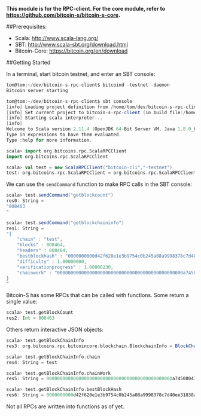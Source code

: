 **This module is for the RPC-client. For the core module, refer to https://github.com/bitcoin-s/bitcoin-s-core.**

##Prerequisites:
* Scala: http://www.scala-lang.org/
* SBT: http://www.scala-sbt.org/download.html
* Bitcoin-Core: https://bitcoin.org/en/download

##Getting Started

In a terminal, start bitcoin testnet, and enter an SBT console:
```scala
tom@tom:~/dev/bitcoin-s-rpc-client$ bitcoind -testnet -daemon
Bitcoin server starting

tom@tom:~/dev/bitcoin-s-rpc-client$ sbt console
[info] Loading project definition from /home/tom/dev/bitcoin-s-rpc-client/project
[info] Set current project to bitcoin-s-rpc-client (in build file:/home/tom/dev/bitcoin-s-rpc-client/)
[info] Starting scala interpreter...
[info] 
Welcome to Scala version 2.11.4 (OpenJDK 64-Bit Server VM, Java 1.8.0_66-internal).
Type in expressions to have them evaluated.
Type :help for more information.

scala> import org.bitcoins.rpc.ScalaRPCClient
import org.bitcoins.rpc.ScalaRPCClient

scala> val test = new ScalaRPCClient("bitcoin-cli","-testnet")
test: org.bitcoins.rpc.ScalaRPCClient = org.bitcoins.rpc.ScalaRPCClient@32e933d8
```

We can use the `sendCommand` function to make RPC calls in the SBT console:
```scala
scala> test.sendCommand("getblockcount")
res0: String =
"808463
"

scala> test.sendCommand("getblockchaininfo")
res1: String =
"{
    "chain" : "test",
    "blocks" : 808464,
    "headers" : 808464,
    "bestblockhash" : "0000000000d42f628e1e3b9754c0b245a08a9998378c7d40ee31838a347531f7",
    "difficulty" : 1.00000000,
    "verificationprogress" : 1.00000230,
    "chainwork" : "00000000000000000000000000000000000000000000000a745080437a62ecc9"
}
"

```

Bitcoin-S has some RPCs that can be called with functions. Some return a single value:
```scala
scala> test.getBlockCount
res2: Int = 808463
```

Others return interactive JSON objects:
```scala
scala> test.getBlockChainInfo
res3: org.bitcoins.rpc.bitcoincore.blockchain.BlockchainInfo = BlockChainInfoImpl(test,808464,808464,000000000041d1047d0f2d8415c518baf367574d9d2583e491873c1bdf6f5a79,1.0,1.00000230,00000000000000000000000000000000000000000000000a745080437a62ecc9)

scala> test.getBlockChainInfo.chain
res4: String = test

scala> test.getBlockChainInfo.chainWork
res5: String = 00000000000000000000000000000000000000000000000a745080437a62ecc9

scala> test.getBlockChainInfo.bestBlockHash
res6: String = 0000000000d42f628e1e3b9754c0b245a08a9998378c7d40ee31838a347531f7

```

Not all RPCs are written into functions as of yet.
